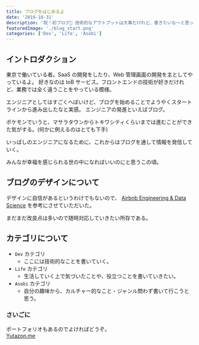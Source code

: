```yaml
---
title: ブログをはじめるよ
date: '2019-10-31'
description: '祝！初ブログ🎉 技術的なアウトプットは大事だけれど、書きたいな〜と思ったらなんでも書いていく。'
featuredImage: './blog_start.png'
categories: ['Dev', 'Life', 'Asobi']
---
```


## イントロダクション

東京で働いている者。SaaS の開発をしたり、Web 管理画面の開発を主としてやっているよ。
好きなのは toB サービス。フロントエンドの技術が好きだけれど、業務では全く違うことをやっている模様。

エンジニアとしてはすごくへぼいけど、ブログを始めることでようやくスタートラインから進み出したなと実感。 エンジニアの発進といえばブログ。

ポケモンでいうと、マサラタウンからトキワシティくらいまでは進むことができた気がする。(何かに例えるのはとても下手)

いっぱしのエンジニアになるために、これからはブログを通して情報を発信していく。

みんなが幸福を感じられる世の中になればいいのにと思うこの頃。

## ブログのデザインについて

デザインに自信があるというわけでもないので、 [Airbnb Engineering & Data Science](https://medium.com/airbnb-engineering) を参考にさせていただいた。

まだまだ改良点は多いので随時対応していきたい所存である。

## カテゴリについて

- `Dev` カテゴリ
  - ここには技術的なことを書いていく。
- `Life` カテゴリ
  - 生活していく上で気づいたことや、役立つことを書いていきたい。
- `Asobi` カテゴリ
  - 自分の趣味から、カルチャー的なこと・ジャンル問わず書いて行こうと思う。

### さいごに

ポートフォリオもあるのでよければどうぞ。  
[Yutazon.me](https://yutazon.me/)
